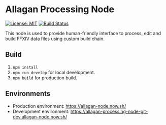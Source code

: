 # Allagan Processing Node

[![License: MIT](https://img.shields.io/badge/License-MIT-blue.svg)](https://github.com/allagan-node/allagan-processing-node/blob/master/LICENSE)
[![Build Status](https://travis-ci.org/allagan-node/allagan-processing-node.svg?branch=master)](https://travis-ci.org/allagan-node/allagan-processing-node)

This node is used to provide human-friendly interface to process, edit and build FFXIV data files using custom build chain.

## Build

1. `npm install`
2. `npm run develop` for local development.
3. `npm build` for production build.

## Environments

* Production environment: https://allagan-node.now.sh/
* Development environment: https://allagan-processing-node-git-dev.allagan-node.now.sh/
